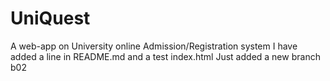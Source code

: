 # UniQuest
A web-app on University online Admission/Registration system
I have added a line in README.md and a test index.html
Just added a new branch b02

